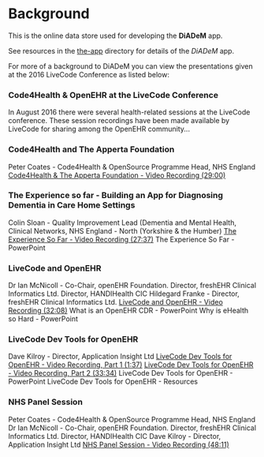 # Background
This is the online data store used for developing the **DiADeM** app.

See resources in the [the-app](the-app/) directory for details of the *DiADeM* app.

For more of a background to DiADeM you can view the presentations given at the 2016 LiveCode Conference as listed below: 

### Code4Health & OpenEHR at the LiveCode Conference
In August 2016 there were several health-related sessions at the LiveCode conference. These session recordings have been made available by LiveCode for sharing among the OpenEHR community...

### Code4Health and The Apperta Foundation
Peter Coates - Code4Health & OpenSource Programme Head, NHS England
[Code4Health & The Apperta Foundation - Video Recording (29:00)](http://livecode.wistia.com/medias/afi3nnqzno?embedType=async&videoFoam=true&videoWidth=0)

### The Experience so far - Building an App for Diagnosing Dementia in Care Home Settings
Colin Sloan - Quality Improvement Lead (Dementia and Mental Health, Clinical Networks, NHS England - North (Yorkshire & the Humber)
[The Experience So Far - Video Recording (27:37)](http://livecode.wistia.com/medias/bm8nqyzv72?embedType=async&videoFoam=true&videoWidth=0)
The Experience So Far - PowerPoint

### LiveCode and OpenEHR
Dr Ian McNicoll - Co-Chair, openEHR Foundation. Director, freshEHR Clinical Informatics Ltd. Director, HANDIHealth CIC
Hildegard Franke - Director, freshEHR Clinical Informatics Ltd.
[LiveCode and OpenEHR - Video Recording (32:08)](http://livecode.wistia.com/medias/mivw33kp4u?embedType=async&videoFoam=true&videoWidth=0)
What is an OpenEHR CDR - PowerPoint
Why is eHealth so Hard - PowerPoint

### LiveCode Dev Tools for OpenEHR
Dave Kilroy - Director, Application Insight Ltd
[LiveCode Dev Tools for OpenEHR - Video Recording, Part 1 (1:37)](http://livecode.wistia.com/medias/4bl2nrbpa6?embedType=async&videoFoam=true&videoWidth=0)
[LiveCode Dev Tools for OpenEHR - Video Recording, Part 2 (33:34)](http://livecode.wistia.com/medias/hbt7axceiu?embedType=async&videoFoam=true&videoWidth=0)
LiveCode Dev Tools for OpenEHR - PowerPoint
LiveCode Dev Tools for OpenEHR - Resources

### NHS Panel Session
Peter Coates - Code4Health & OpenSource Programme Head, NHS England
Dr Ian McNicoll - Co-Chair, openEHR Foundation. Director, freshEHR Clinical Informatics Ltd. Director, HANDIHealth CIC
Dave Kilroy - Director, Application Insight Ltd
[NHS Panel Session - Video Recording (48:11)](http://livecode.wistia.com/medias/rcb8ts0gb8?embedType=async&videoFoam=true&videoWidth=0)
